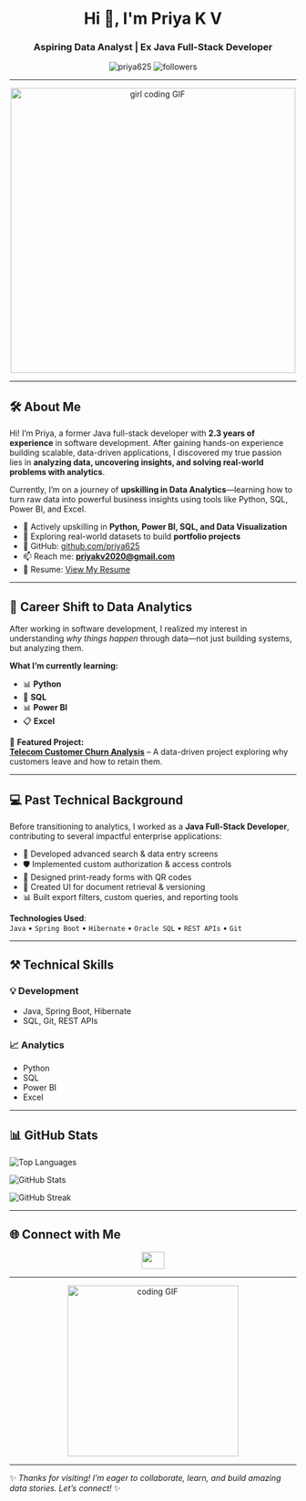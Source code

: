 <h1 align="center">Hi 👋, I'm Priya K V</h1>
<h3 align="center">Aspiring Data Analyst | Ex Java Full-Stack Developer</h3>

<p align="center">
  <img src="https://komarev.com/ghpvc/?username=priya625&label=Profile%20views&color=0e75b6&style=flat" alt="priya625" />
  <img src="https://img.shields.io/github/followers/priya625?label=Followers" alt="followers" />
</p>

---

<p align="center">
  <img src="https://media.giphy.com/media/LMcB8XospGZO8UQq87/giphy.gif" width="500" alt="girl coding GIF" />
</p>

---

## 🛠️ About Me

Hi! I’m Priya, a former Java full-stack developer with **2.3 years of experience** in software development. After gaining hands-on experience building scalable, data-driven applications, I discovered my true passion lies in **analyzing data, uncovering insights, and solving real-world problems with analytics**.

Currently, I’m on a journey of **upskilling in Data Analytics**—learning how to turn raw data into powerful business insights using tools like Python, SQL, Power BI, and Excel.

- 🎯 Actively upskilling in **Python, Power BI, SQL, and Data Visualization**
- 🧠 Exploring real-world datasets to build **portfolio projects**
- 📂 GitHub: [github.com/priya625](https://github.com/priya625)
- 📫 Reach me: **priyakv2020@gmail.com**
- 📄 Resume: [View My Resume](https://drive.google.com/file/d/1E16XwwGZRy6YzUWO9NSwGVBrB0nU0UJa/view?usp=sharing)

---

## 🔄 Career Shift to Data Analytics

After working in software development, I realized my interest in understanding *why things happen* through data—not just building systems, but analyzing them.

**What I’m currently learning:**
- 📊 **Python**
- 🧮 **SQL**
- 📊 **Power BI**
- 📋 **Excel**

📝 **Featured Project:**  
**[Telecom Customer Churn Analysis](https://github.com/priya625/telecom-churn-analysis)** – A data-driven project exploring why customers leave and how to retain them.

---

## 💻 Past Technical Background

Before transitioning to analytics, I worked as a **Java Full-Stack Developer**, contributing to several impactful enterprise applications:

- 🔧 Developed advanced search & data entry screens
- 🛡️ Implemented custom authorization & access controls
- 📄 Designed print-ready forms with QR codes
- 🧾 Created UI for document retrieval & versioning
- 📊 Built export filters, custom queries, and reporting tools

**Technologies Used**:  
`Java` • `Spring Boot` • `Hibernate` • `Oracle SQL` • `REST APIs` • `Git`

---

## ⚒️ Technical Skills

### 💡 Development
- Java, Spring Boot, Hibernate
- SQL, Git, REST APIs

### 📈 Analytics
- Python
- SQL
- Power BI 
- Excel

---

## 📊 GitHub Stats

<p align="left">
  <img src="https://github-readme-stats.vercel.app/api/top-langs?username=priya625&show_icons=true&locale=en&layout=compact" alt="Top Languages" />
</p>

<p align="left">
  <img src="https://github-readme-stats.vercel.app/api?username=priya625&show_icons=true&locale=en" alt="GitHub Stats" />
</p>

<p align="left">
  <img src="https://github-readme-streak-stats.herokuapp.com/?user=priya625" alt="GitHub Streak" />
</p>

---

## 🌐 Connect with Me

<p align="center">
  <a href="https://www.linkedin.com/in/priya-k-v/" target="_blank">
    <img src="https://raw.githubusercontent.com/rahuldkjain/github-profile-readme-generator/master/src/images/icons/Social/linked-in-alt.svg" height="30" width="40" />
  </a>
</p>

---

<p align="center">
  <img src="https://media.giphy.com/media/SWoSkN6DxTszqIKEqv/giphy.gif" width="300" alt="coding GIF" />
</p>

---

✨ *Thanks for visiting! I’m eager to collaborate, learn, and build amazing data stories. Let’s connect!* ✨

